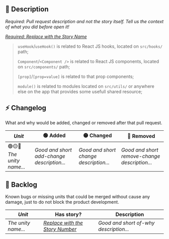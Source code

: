 ## 📝 Description
_Required: Pull request description and not the story itself. Tell us the context of what you did before open it!_

[_Required: Replace with the Story Name_](https://app.shortcut.com/polkamarkets/story/)

<!-- Remove this caption subsection if has no changelog and backlog items -->
> `useHook`/`useHook()` is related to React JS hooks, located on `src/hooks/` path;
> 
> `Component`/`<Component />` is related to React JS components, located on `src/components/` path;
> 
> `[prop]`/`[prop=value]` is related to that prop components;
> 
> `module()` is related to modules located on `src/utils/` or anywhere else on the app that provides some usefull shared resource;

## ⚡ Changelog
<!-- Remove this section if has no changelog items -->

What and why would be added, changed or removed after that pull request.

| _Unit_ | 🟢 Added | 🟡 Changed | 🔴 Removed |
| - | - | - | - |
| 🟢🟡🔴 _The unity name..._ | _Good and short add-change description..._ | _Good and short change description..._ | _Good and short remove-change description..._ |

## 🐛 Backlog
<!-- Remove this section if has no backlog items -->

Known bugs or missing units that could be merged without cause any damage, just to do not block the product development.

| _Unit_ | Has story? | Description |
| - | - | - |
| _The unity name..._ | [_Replace with the Story Number_](https://app.shortcut.com/polkamarkets/story/) | _Good and short of-why description..._ | 
